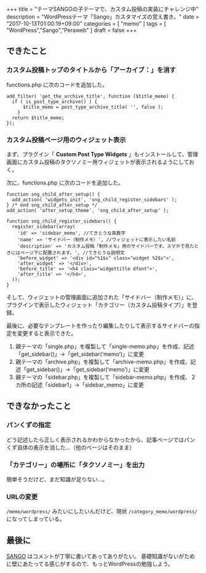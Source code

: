 +++
title = "テーマSANGOの子テーマで、カスタム投稿の実装にチャレンジ中"
description = "WordPressテーマ「Sango」カスタマイズの覚え書き。"
date = "2017-10-13T01:00:19+09:00"
categories = [ "memo" ]
tags = [ "WordPress","Sango","Peraweb" ]
draft = false
+++

## できたこと

### カスタム投稿トップのタイトルから「アーカイブ：」を消す

functions.php に次のコードを追加した。

```
add_filter( 'get_the_archive_title', function ($title_memo) {
  if ( is_post_type_archive() ) {
      $title_memo = post_type_archive_title( '', false );
    }
  return $title_memo;
});
```

### カスタム投稿ページ用のウィジェット表示

まず、プラグイン「 **Custom Post Type Widgets** 」もインストールして、管理画面にカスタム投稿のタクソノミー用ウィジェットが表示されるようにしておく。

次に、functions.php に次のコードを追加した。

```
function sng_child_after_setup() {
  add_action( 'widgets_init', 'sng_child_register_sidebars' );
} /* end sng_child_after_setup */
add_action( 'after_setup_theme', 'sng_child_after_setup' );

function sng_child_register_sidebars() {
  register_sidebar(array(
    'id' => 'sidebar_memo', //てきとうな英数字
    'name' => 'サイドバー（制作メモ）', //ウィジェットに表示したい名前
    'description' => 'カスタム投稿「制作メモ」用のサイドバーです。スマホで見たときにはページ下に配置されます。', //てきとうな説明文
    'before_widget' => '<div id="%1$s" class="widget %2$s">',
    'after_widget' => '</div>',
    'before_title' => '<h4 class="widgettitle dfont">',
    'after_title' => '</h4>',
  ));
}
```

そして、ウィジェットの管理画面に追加された「サイドバー（制作メモ）」に、プラグインで表示したウィジェット「カテゴリー（カスタム投稿タイプ）」を登録。

最後に、必要なテンプレートを作ったり編集したりして表示するサイドバーの指定を変更すると表示できた。

1. 親テーマの「single.php」を複製して「single-memo.php」を作成、記述「get_sidebar()」→「get_sidebar(‘memo’)」に変更
1. 親テーマの「archive.php」を複製して「archive-memo.php」を作成、記述「get_sidebar()」→「get_sidebar(‘memo’)」に変更
1. 親テーマの「sidebar.php」を複製して「sidebar-memo.php」を作成、２カ所の記述「sidebar1」→「sidebar_memo」に変更

## できなかったこと

### パンくずの指定

どう記述したら正しく表示されるかわからなかったから、記事ページではパンくず自体の表示を消した…（他のページはそのまま）

### 「カテゴリー」の場所に「タクソノミー」を出力

簡単そうだけど、まだ知識が足りない…。

### URLの変更

`/memo/wordpress/` みたいにしたいんだけど、現状
`/category_memo/wordpress/` になってしまっている。

## 最後に

[SANGO](https://saruwakakun.design/) はコメントが丁寧に書いてあってありがたい。
基礎知識がないがために壁にあたってる感じがするので、もっとWordPressの勉強しよう。
